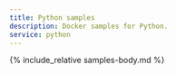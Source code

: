 ```yaml
---
title: Python samples
description: Docker samples for Python.
service: python
---
```


{% include_relative samples-body.md %}